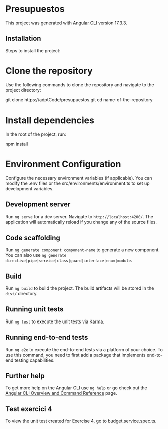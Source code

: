 # Presupuestos

This project was generated with [Angular CLI](https://github.com/angular/angular-cli) version 17.3.3.

## Installation

Steps to install the project:

# Clone the repository

Use the following commands to clone the repository and navigate to the project directory:

git clone https://adptCode/presupuestos.git
cd name-of-the-repository

# Install dependencies

In the root of the project, run:

npm install

# Environment Configuration

Configure the necessary environment variables (if applicable). You can modify the .env files or the src/environments/environment.ts to set up development variables.

## Development server

Run `ng serve` for a dev server. Navigate to `http://localhost:4200/`. The application will automatically reload if you change any of the source files.

## Code scaffolding

Run `ng generate component component-name` to generate a new component. You can also use `ng generate directive|pipe|service|class|guard|interface|enum|module`.

## Build

Run `ng build` to build the project. The build artifacts will be stored in the `dist/` directory.

## Running unit tests

Run `ng test` to execute the unit tests via [Karma](https://karma-runner.github.io).

## Running end-to-end tests

Run `ng e2e` to execute the end-to-end tests via a platform of your choice. To use this command, you need to first add a package that implements end-to-end testing capabilities.

## Further help

To get more help on the Angular CLI use `ng help` or go check out the [Angular CLI Overview and Command Reference](https://angular.io/cli) page.

## Test exercici 4

To view the unit test created for Exercise 4, go to budget.service.spec.ts.
